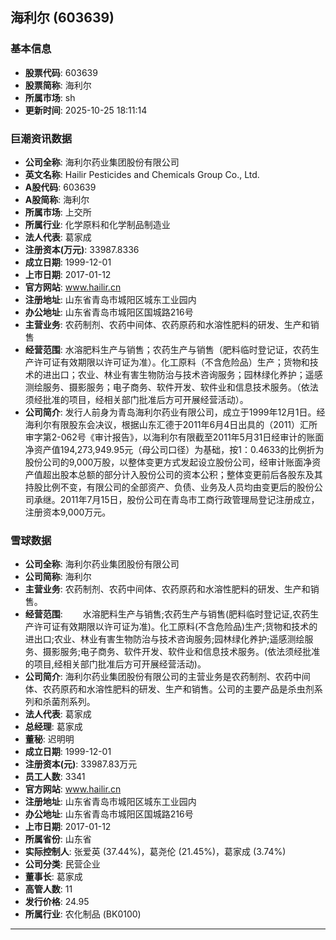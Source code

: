## 海利尔 (603639)

### 基本信息

- **股票代码**: 603639
- **股票简称**: 海利尔
- **所属市场**: sh
- **更新时间**: 2025-10-25 18:11:14

### 巨潮资讯数据

- **公司全称**: 海利尔药业集团股份有限公司
- **英文名称**: Hailir Pesticides and Chemicals Group Co., Ltd.
- **A股代码**: 603639
- **A股简称**: 海利尔
- **所属市场**: 上交所
- **所属行业**: 化学原料和化学制品制造业
- **法人代表**: 葛家成
- **注册资本(万元)**: 33987.8336
- **成立日期**: 1999-12-01
- **上市日期**: 2017-01-12
- **官方网站**: www.hailir.cn
- **注册地址**: 山东省青岛市城阳区城东工业园内
- **办公地址**: 山东省青岛市城阳区国城路216号
- **主营业务**: 农药制剂、农药中间体、农药原药和水溶性肥料的研发、生产和销售
- **经营范围**: 水溶肥料生产与销售；农药生产与销售（肥料临时登记证，农药生产许可证有效期限以许可证为准）。化工原料（不含危险品）生产；货物和技术的进出口；农业、林业有害生物防治与技术咨询服务；园林绿化养护；遥感测绘服务、摄影服务；电子商务、软件开发、软件业和信息技术服务。（依法须经批准的项目，经相关部门批准后方可开展经营活动）。
- **公司简介**: 发行人前身为青岛海利尔药业有限公司，成立于1999年12月1日。经海利尔有限股东会决议，根据山东汇德于2011年6月4日出具的（2011）汇所审字第2-062号《审计报告》，以海利尔有限截至2011年5月31日经审计的账面净资产值194,273,949.95元（母公司口径）为基础，按1：0.4633的比例折为股份公司的9,000万股，以整体变更方式发起设立股份公司，经审计账面净资产值超出股本总额的部分计入股份公司的资本公积；整体变更前后各股东及其持股比例不变，有限公司的全部资产、负债、业务及人员均由变更后的股份公司承继。2011年7月15日，股份公司在青岛市工商行政管理局登记注册成立，注册资本9,000万元。

### 雪球数据

- **公司全称**: 海利尔药业集团股份有限公司
- **公司简称**: 海利尔
- **主营业务**: 农药制剂、农药中间体、农药原药和水溶性肥料的研发、生产和销售。
- **经营范围**: 　　水溶肥料生产与销售;农药生产与销售(肥料临时登记证,农药生产许可证有效期限以许可证为准)。化工原料(不含危险品)生产;货物和技术的进出口;农业、林业有害生物防治与技术咨询服务;园林绿化养护;遥感测绘服务、摄影服务;电子商务、软件开发、软件业和信息技术服务。(依法须经批准的项目,经相关部门批准后方可开展经营活动)。
- **公司简介**: 海利尔药业集团股份有限公司的主营业务是农药制剂、农药中间体、农药原药和水溶性肥料的研发、生产和销售。公司的主要产品是杀虫剂系列和杀菌剂系列。
- **法人代表**: 葛家成
- **总经理**: 葛家成
- **董秘**: 迟明明
- **成立日期**: 1999-12-01
- **注册资本(元)**: 33987.83万元
- **员工人数**: 3341
- **官方网站**: www.hailir.cn
- **注册地址**: 山东省青岛市城阳区城东工业园内
- **办公地址**: 山东省青岛市城阳区国城路216号
- **上市日期**: 2017-01-12
- **所属省份**: 山东省
- **实际控制人**: 张爱英 (37.44%)，葛尧伦 (21.45%)，葛家成 (3.74%)
- **公司分类**: 民营企业
- **董事长**: 葛家成
- **高管人数**: 11
- **发行价格**: 24.95
- **所属行业**: 农化制品 (BK0100)

---